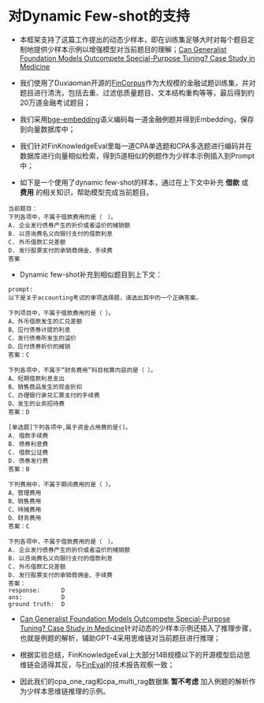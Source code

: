 # 对Dynamic Few-shot的支持

- 本框架支持了这篇工作提出的动态少样本，即在训练集足够大时对每个题目定制地提供少样本示例以增强模型对当前题目的理解；[Can Generalist Foundation Models Outcompete Special-Purpose Tuning? Case Study in Medicine](https://arxiv.org/abs/2311.16452)

- 我们使用了Duxiaoman开源的[FinCorpus](https://huggingface.co/datasets/Duxiaoman-DI/FinCorpus/tree/main/data)作为大规模的金融试题训练集，并对题目进行清洗，包括去重、过滤低质量题目、文本结构重构等等，最后得到约20万道金融考试题目；

- 我们采用[bge-embedding](https://huggingface.co/BAAI/bge-large-zh-v1.5)语义编码每一道金融例题并得到Embedding，保存到向量数据库中；

- 我们针对FinKnowledgeEval里每一道CPA单选题和CPA多选题进行编码并在数据库进行向量相似检索，得到5道相似的例题作为少样本示例插入到Prompt中；

- 如下是一个使用了dynamic few-shot的样本，通过在上下文中补充 **借款** 或 **费用** 的相关知识，帮助模型完成当前题目。

```
当前题目：
下列各项中，不属于借款费用的是（　）。
A. 企业发行债券产生的折价或者溢价的摊销额
B. 以咨询费名义向银行支付的借款利息
C. 外币借款汇兑差额
D. 发行股票支付的承销商佣金、手续费
答案
```

- Dynamic few-shot补充到相似题目到上下文：

```
prompt:
以下是关于accounting考试的单项选择题，请选出其中的一个正确答案。

下列项目中，不属于借款费用的是（ ）。
A、外币借款发生的汇兑差额
B、应付债券计提的利息
C、发行债券所发生的溢价
D、应付债券折价的摊销
答案：C

下列各项中，不属于“财务费用”科目核算内容的是（ ）。
A、短期借款利息支出
B、销售商品发生的现金折扣
C、办理银行承兑汇票支付的手续费
D、发生的业务招待费
答案：D

[单选题]下列各项中,属于资金占用费的是()。
A. 借款手续费
B. 债券利息费
C. 借款公证费
D. 债券发行费
答案：B

下列费用中，不属于期间费用的是（ ）。
A、管理费用
B、销售费用
C、待摊费用
D、财务费用
答案：C

下列各项中，不属于借款费用的是（　）。
A. 企业发行债券产生的折价或者溢价的摊销额
B. 以咨询费名义向银行支付的借款利息
C. 外币借款汇兑差额
D. 发行股票支付的承销商佣金、手续费
答案：
response:      D
ans:           D
ground truth:  D 
```

- [Can Generalist Foundation Models Outcompete Special-Purpose Tuning? Case Study in Medicine](https://arxiv.org/abs/2311.16452)针对动态的少样本示例还插入了推理步骤，也就是例题的解析，辅助GPT-4采用思维链对当前题目进行推理；

- 根据实验总结，FinKnowledgeEval上大部分14B规模以下的开源模型启动思维链会适得其反，与[FinEval](https://arxiv.org/abs/2308.09975)的技术报告观察一致；

- 因此我们的cpa_one_rag和cpa_multi_rag数据集 **暂不考虑** 加入例题的解析作为少样本思维链推理的示例。
